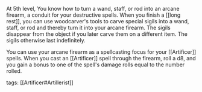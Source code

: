 At 5th level, You know how to turn a wand, staff, or rod into an arcane firearm, a conduit for your destructive spells. When you finish a [[long rest]], you can use woodcarver's tools to carve special sigils into a wand, staff, or rod and thereby turn it into your arcane firearm. The sigils disappear from the object if you later carve them on a different item. The sigils otherwise last indefinitely.

You can use your arcane firearm as a spellcasting focus for your [[Artificer]] spells. When you cast an [[Artificer]] spell through the firearm, roll a d8, and you gain a bonus to one of the spell's damage rolls equal to the number rolled.

tags: [[Artificer#Artillerist]]